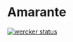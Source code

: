 
# Amarante

[![wercker status](https://app.wercker.com/status/ea1b1f80b794470a719058f8139a137b/s/master "wercker status")](https://app.wercker.com/project/byKey/ea1b1f80b794470a719058f8139a137b)

